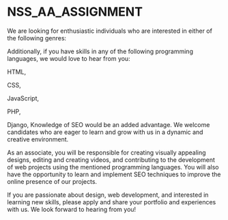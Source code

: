 # NSS_AA_ASSIGNMENT

We are looking for enthusiastic individuals who are interested in either of the following genres:

Additionally, if you have skills in any of the following programming languages, we would love to hear from you:

 HTML, 
 
 CSS,
 
 JavaScript, 
 
 PHP,
 
 Django, 
Knowledge of SEO would be an added advantage. We welcome candidates who are eager to learn and grow with us in a dynamic and creative environment.

As an associate, you will be responsible for creating visually appealing designs, editing and creating videos, and contributing to the development of web projects using the mentioned programming languages. You will also have the opportunity to learn and implement SEO techniques to improve the online presence of our projects.

If you are passionate about design, web development, and interested in learning new skills, please apply and share your portfolio and experiences with us. We look forward to hearing from you!

